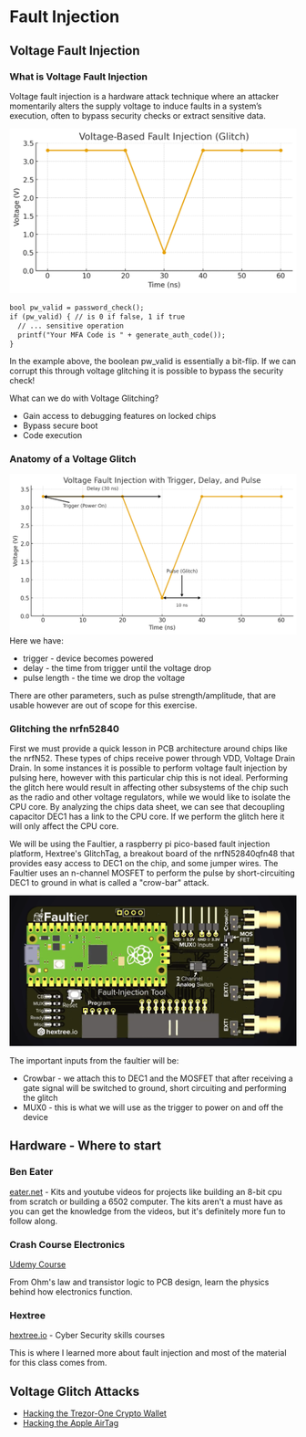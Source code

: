 # Fault Injection

## Voltage Fault Injection

### What is Voltage Fault Injection
Voltage fault injection is a hardware attack technique where an attacker momentarily alters the supply voltage to induce faults in a system’s execution, often to bypass security checks or extract sensitive data.

![Voltage Fault Injection](./images/glitch-graph.png)

```
bool pw_valid = password_check();
if (pw_valid) { // is 0 if false, 1 if true
  // ... sensitive operation
  printf("Your MFA Code is " + generate_auth_code());
}
```

In the example above, the boolean pw_valid is essentially a bit-flip. If we can corrupt this through voltage glitching it is possible to bypass the security check!


What can we do with Voltage Glitching?
- Gain access to debugging features on locked chips
- Bypass secure boot
- Code execution

### Anatomy of a Voltage Glitch
![Trigger, delay, and pulse](./images/trigger.png)
Here we have:
* trigger - device becomes powered
* delay - the time from trigger until the voltage drop
* pulse length - the time we drop the voltage

There are other parameters, such as pulse strength/amplitude, that are usable however are out of scope for this exercise.

### Glitching the nrfn52840
First we must provide a quick lesson in PCB architecture around chips like the nrfN52. These types of chips receive power through VDD, Voltage Drain Drain. In some instances it is possible to perform voltage fault injection by
pulsing here, however with this particular chip this is not ideal. Performing the glitch here would result in affecting other subsystems of the chip such as the radio and other voltage regulators, while we would like to isolate
the CPU core. By analyzing the chips data sheet, we can see that decoupling capacitor DEC1 has a link to the CPU core. If we perform the glitch here it will only affect the CPU core. 

We will be using the Faultier, a raspberry pi pico-based fault injection platform, Hextree's GlitchTag, a breakout board of the nrfN52840qfn48 that provides easy access to DEC1 on the chip, and some jumper wires.
The Faultier uses an n-channel MOSFET to perform the pulse by short-circuiting DEC1 to ground in what is called a "crow-bar" attack.

![faultier](./images/faultier.png)

The important inputs from the faultier will be:
* Crowbar - we attach this to DEC1 and the MOSFET that after receiving a gate signal will be switched to ground, short circuiting and performing the glitch
* MUX0 - this is what we will use as the trigger to power on and off the device



## Hardware - Where to start
### Ben Eater
[eater.net](www.eater.net) - Kits and youtube videos for projects like building an 8-bit cpu from scratch or building a 6502 computer. The kits aren't a must have as you can get the knowledge from the videos, but it's definitely more fun to follow along.

### Crash Course Electronics
[Udemy Course](https://www.udemy.com/course/crash-course-electronics-and-pcb-design/?srsltid=AfmBOorrtNh4VHD76pC0CA97oJpo50Uuuy2pXfVqY6PDlIDBjmBK3zNq&couponCode=KEEPLEARNING)

From Ohm's law and transistor logic to PCB design, learn the physics behind how electronics function.

### Hextree
[hextree.io](www.hextree.io) - Cyber Security skills courses

This is where I learned more about fault injection and most of the material for this class comes from.

## Voltage Glitch Attacks
- [Hacking the Trezor-One Crypto Wallet](https://www.youtube.com/watch?v=dT9y-KQbqi4)
- [Hacking the Apple AirTag](https://www.youtube.com/watch?v=_E0PWQvW-14)

